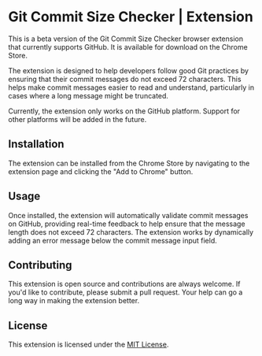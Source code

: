 # Git Commit Size Checker | Extension

This is a beta version of the Git Commit Size Checker browser extension that currently supports GitHub. It is available
for download on the Chrome Store.

The extension is designed to help developers follow good Git practices by ensuring that their commit messages do not
exceed 72 characters. This helps make commit messages easier to read and understand, particularly in cases where a long
message might be truncated.

Currently, the extension only works on the GitHub platform. Support for other platforms will be added in the future.

## Installation

The extension can be installed from the Chrome Store by navigating to the extension page and clicking the "Add to
Chrome" button.

## Usage

Once installed, the extension will automatically validate commit messages on GitHub, providing real-time feedback to
help ensure that the message length does not exceed 72 characters. The extension works by dynamically adding an error
message below the commit message input field.

## Contributing

This extension is open source and contributions are always welcome. If you'd like to contribute, please submit a pull
request. Your help can go a long way in making the extension better.

## License

This extension is licensed under the [MIT License](LICENSE).
